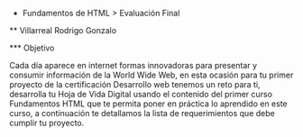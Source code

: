 * Fundamentos de HTML > Evaluación Final

** Villarreal Rodrigo Gonzalo

*** Objetivo

Cada día aparece en internet formas innovadoras para presentar y consumir información de la World Wide Web, en esta ocasión para tu primer proyecto de la certificación Desarrollo web tenemos un reto para ti, desarrolla tu Hoja de Vida Digital usando el contenido del primer curso Fundamentos HTML que te permita poner en práctica lo aprendido en este curso, a continuación te detallamos la lista de requerimientos que debe cumplir tu proyecto.
